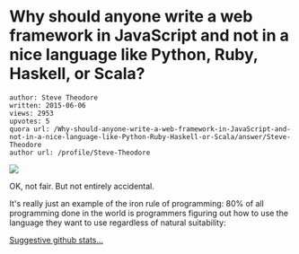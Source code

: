 # Why should anyone write a web framework in JavaScript and not in a nice language like Python, Ruby, Haskell, or Scala?

	author: Steve Theodore
	written: 2015-06-06
	views: 2953
	upvotes: 5
	quora url: /Why-should-anyone-write-a-web-framework-in-JavaScript-and-not-in-a-nice-language-like-Python-Ruby-Haskell-or-Scala/answer/Steve-Theodore
	author url: /profile/Steve-Theodore


![](https://qph.fs.quoracdn.net/main-qimg-b1150aa2858df55d27574b225256544f-c)


OK, not fair. But not entirely accidental.

It's really just an example of the iron rule of programming: 80% of all programming done in the world is programmers figuring out how to use the language they want to use regardless of natural suitability:

[Suggestive github stats...](https://github.com/search?utf8=%E2%9C%93&q=%22port+of%22)

